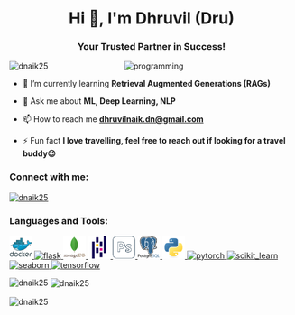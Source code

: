 <h1 align="center">Hi 👋, I'm Dhruvil (Dru)</h1>
<h3 align="center">Your Trusted Partner in Success!</h3>

<img align="right" alt="programming" width="300" src="https://imarticus.org/blog/wp-content/uploads/2021/08/wft.gif">

<p align="left"> <img src="https://komarev.com/ghpvc/?username=dnaik25&label=Profile%20views&color=87bad9&style=flat" alt="dnaik25" /> </p>

- 🌱 I’m currently learning **Retrieval Augmented Generations (RAGs)**

- 💬 Ask me about **ML, Deep Learning, NLP**

- 📫 How to reach me **dhruvilnaik.dn@gmail.com**

- ⚡ Fun fact **I love travelling, feel free to reach out if looking for a travel buddy😉**

<h3 align="left">Connect with me:</h3>
<p align="left">
<a href="https://kaggle.com/dnaik25" target="blank"><img align="center" src="https://raw.githubusercontent.com/rahuldkjain/github-profile-readme-generator/master/src/images/icons/Social/kaggle.svg" alt="dnaik25" height="30" width="40" /></a>
</p>

<h3 align="left">Languages and Tools:</h3>
<p align="left"> <a href="https://www.docker.com/" target="_blank" rel="noreferrer"> <img src="https://raw.githubusercontent.com/devicons/devicon/master/icons/docker/docker-original-wordmark.svg" alt="docker" width="40" height="40"/> </a> <a href="https://flask.palletsprojects.com/" target="_blank" rel="noreferrer"> <img src="https://www.vectorlogo.zone/logos/pocoo_flask/pocoo_flask-icon.svg" alt="flask" width="40" height="40"/> </a> <a href="https://www.mongodb.com/" target="_blank" rel="noreferrer"> <img src="https://raw.githubusercontent.com/devicons/devicon/master/icons/mongodb/mongodb-original-wordmark.svg" alt="mongodb" width="40" height="40"/> </a> <a href="https://pandas.pydata.org/" target="_blank" rel="noreferrer"> <img src="https://raw.githubusercontent.com/devicons/devicon/2ae2a900d2f041da66e950e4d48052658d850630/icons/pandas/pandas-original.svg" alt="pandas" width="40" height="40"/> </a> <a href="https://www.photoshop.com/en" target="_blank" rel="noreferrer"> <img src="https://raw.githubusercontent.com/devicons/devicon/master/icons/photoshop/photoshop-line.svg" alt="photoshop" width="40" height="40"/> </a> <a href="https://www.postgresql.org" target="_blank" rel="noreferrer"> <img src="https://raw.githubusercontent.com/devicons/devicon/master/icons/postgresql/postgresql-original-wordmark.svg" alt="postgresql" width="40" height="40"/> </a> <a href="https://www.python.org" target="_blank" rel="noreferrer"> <img src="https://raw.githubusercontent.com/devicons/devicon/master/icons/python/python-original.svg" alt="python" width="40" height="40"/> </a> <a href="https://pytorch.org/" target="_blank" rel="noreferrer"> <img src="https://www.vectorlogo.zone/logos/pytorch/pytorch-icon.svg" alt="pytorch" width="40" height="40"/> </a> <a href="https://scikit-learn.org/" target="_blank" rel="noreferrer"> <img src="https://upload.wikimedia.org/wikipedia/commons/0/05/Scikit_learn_logo_small.svg" alt="scikit_learn" width="40" height="40"/> </a> <a href="https://seaborn.pydata.org/" target="_blank" rel="noreferrer"> <img src="https://seaborn.pydata.org/_images/logo-mark-lightbg.svg" alt="seaborn" width="40" height="40"/> </a> <a href="https://www.tensorflow.org" target="_blank" rel="noreferrer"> <img src="https://www.vectorlogo.zone/logos/tensorflow/tensorflow-icon.svg" alt="tensorflow" width="40" height="40"/> </a> </p>

<p><img align="left" src="https://github-readme-stats.vercel.app/api/top-langs?username=dnaik25&show_icons=true&locale=en&layout=compact" alt="dnaik25" /></p>

<p>&nbsp;<img align="center" src="https://github-readme-stats.vercel.app/api?username=dnaik25&show_icons=true&theme=dark&locale=en" alt="dnaik25" /></p>

<p><img align="center" src="https://github-readme-streak-stats.herokuapp.com/?user=dnaik25&theme=dark" alt="dnaik25" /></p>
